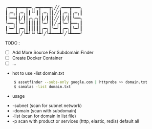
╭━━━┳━━━┳━╮╭━┳━━━┳╮╱╱╭━━━┳━━━╮
┃╭━╮┃╭━╮┃┃╰╯┃┃╭━╮┃┃╱╱┃╭━╮┃╭━╮┃
┃╰━━┫┃╱┃┃╭╮╭╮┃┃╱┃┃┃╱╱┃┃╱┃┃╰━━╮
╰━━╮┃╰━╯┃┃┃┃┃┃╰━╯┃┃╱╭┫╰━╯┣━━╮┃
┃╰━╯┃╭━╮┃┃┃┃┃┃╭━╮┃╰━╯┃╭━╮┃╰━╯┃
╰━━━┻╯╱╰┻╯╰╯╰┻╯╱╰┻━━━┻╯╱╰┻━━━╯

TODO :
- [  ] Add More Source For Subdomain Finder
- [  ] Create Docker Container
- [  ] ...

* hot to use  -list domain.txt
```sh
    $ assetfinder --subs-only google.com | httprobe >> domain.txt
    $ samalas -list domain.txt
```

* usage 
- -subnet (scan for subnet network)
- -domain (scan with subdomain)
- -list (scan for domain in list file)
- -p scan with product or services (http, elastic, redis) default all